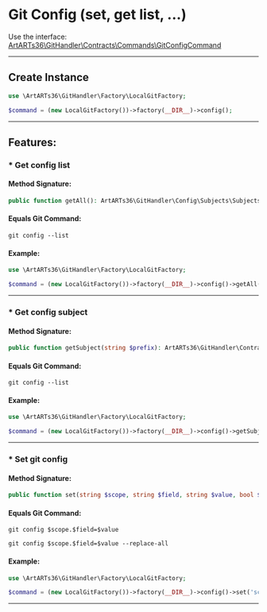 # Git Config (set, get list, ...)

Use the interface: [ArtARTs36\GitHandler\Contracts\Commands\GitConfigCommand](/Users/artem/PhpstormProjects/artarts36/libraries/git/src/Contracts/Commands/GitConfigCommand.php)

---

## Create Instance

```php
use \ArtARTs36\GitHandler\Factory\LocalGitFactory;

$command = (new LocalGitFactory())->factory(__DIR__)->config();
```

---

## Features:

### * Get config list

#### Method Signature:



```php
public function getAll(): ArtARTs36\GitHandler\Config\Subjects\SubjectsCollection;
```

#### Equals Git Command:

`git config --list`

#### Example:

```php
use \ArtARTs36\GitHandler\Factory\LocalGitFactory;

$command = (new LocalGitFactory())->factory(__DIR__)->config()->getAll();
```

---
### * Get config subject

#### Method Signature:



```php
public function getSubject(string $prefix): ArtARTs36\GitHandler\Contracts\Config\ConfigSubject;
```

#### Equals Git Command:

`git config --list`

#### Example:

```php
use \ArtARTs36\GitHandler\Factory\LocalGitFactory;

$command = (new LocalGitFactory())->factory(__DIR__)->config()->getSubject('prefix-test');
```

---
### * Set git config

#### Method Signature:



```php
public function set(string $scope, string $field, string $value, bool $replaceAll): bool;
```

#### Equals Git Command:

`git config $scope.$field=$value`

`git config $scope.$field=$value --replace-all`

#### Example:

```php
use \ArtARTs36\GitHandler\Factory\LocalGitFactory;

$command = (new LocalGitFactory())->factory(__DIR__)->config()->set('scope-test', 'field-test', 'value-test', true);
```

---
